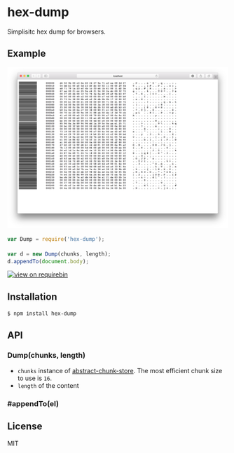 
# hex-dump

  Simplisitc hex dump for browsers.

## Example

  ![screenshot](screenshot.png)

```js
var Dump = require('hex-dump');

var d = new Dump(chunks, length);
d.appendTo(document.body);
```

  [![view on requirebin](http://requirebin.com/badge.png)](http://requirebin.com/?gist=2faedc03efbc1e973d09)

## Installation

```bash
$ npm install hex-dump
```

## API

### Dump(chunks, length)

  - `chunks` instance of [abstract-chunk-store](https://npmjs.org/package/abstract-chunk-store). The most efficient chunk size to use is `16`.
  - `length` of the content

### #appendTo(el)

## License

  MIT

